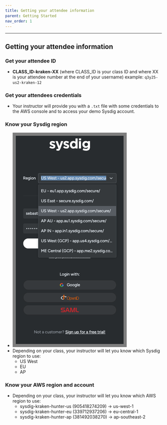 ```yaml
---
title: Getting your attendee information
parent: Getting Started
nav_order: 1
---
```


---

## Getting your attendee information

### Get your attendee ID
  
- **CLASS_ID-kraken-XX** (where CLASS_ID is your class ID and where XX is your attendee number at the end of your username) example: `q3y25-us2-kraken-12`

### Get your attendees credentials

- Your instructor will provide you with a `.txt` file with some credentials to the AWS console and to access your demo Sysdig account.

### Know your Sysdig region

- !["sysdig-regions"](/instruction-images/sysdig-regions.png)
- Depending on your class, your instructor will let you know which Sysdig region to use:
  - US West
  - EU
  - AP

### Know your AWS region and account

- Depending on your class, your instructor will let you know which AWS region to use:
  - sysdig-kraken-hunter-us (905418274209) -> us-west-1
  - sysdig-kraken-hunter-eu (339712937206) -> eu-central-1
  - sysdig-kraken-hunter-ap (381492038270) -> ap-southeast-2
